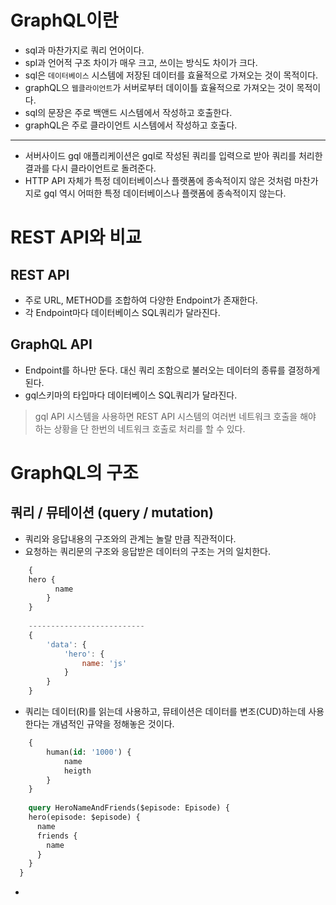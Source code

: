 # GraphQL이란
- sql과 마찬가지로 쿼리 언어이다.
- spl과 언어적 구조 차이가 매우 크고, 쓰이는 방식도 차이가 크다.
- sql은 `데이터베이스` 시스템에 저장된 데이터를 효율적으로 가져오는 것이 목적이다.
- graphQL으 `웹클라이언트`가 서버로부터 데이이틀 효율적으로 가져오는 것이 목적이다.
- sql의 문장은 주로 백앤드 시스템에서 작성하고 호출한다.
- graphQL은 주로 클라이언트 시스템에서 작성하고 호출다.
---
- 서버사이드 gql 애플리케이션은 gql로 작성된 쿼리를 입력으로 받아 쿼리를 처리한 결과를 다시 클라이언트로 돌려준다.
- HTTP API 자체가 특정 데이터베이스나 플랫폼에 종속적이지 않은 것처럼 마찬가지로 gql 역시 어떠한 특정 데이터베이스나 플랫폼에 종속적이지 않는다.

# REST API와 비교
## REST API
- 주로 URL, METHOD를 조합하여 다양한 Endpoint가 존재한다.
- 각 Endpoint마다 데이터베이스 SQL쿼리가 달라진다.

## GraphQL API
- Endpoint를 하나만 둔다. 대신 쿼리 조함으로 불러오는 데이터의 종류를 결정하게 된다.
- gql스키마의 타입마다 데이터베이스 SQL쿼리가 달라진다.

> gql API 시스템을 사용하면 REST API 시스템의 여러번 네트워크 호출을 해야 하는 상황을 단 한번의 네트워크 호출로 처리를 할 수 있다.

# GraphQL의 구조
## 쿼리 / 뮤테이션 (query / mutation)
- 쿼리와 응답내용의 구조와의 관계는 놀랄 만큼 직관적이다.
- 요청하는 쿼리문의 구조와 응답받은 데이터의 구조는 거의 일치한다.
```javascript
	{ 
    hero {
		  name
		}
	}
	
	--------------------------
	{
		'data': {
			'hero': {
				name: 'js'
			}
		}
	}
```

- 쿼리는 데이터(R)를 읽는데 사용하고, 뮤테이션은 데이터를 변조(CUD)하는데 사용한다는 개념적인 규약을 정해놓은 것이다.

```sql
	{
		human(id: '1000') {
			name
			heigth
		}
	}
	
	query HeroNameAndFriends($episode: Episode) {
    hero(episode: $episode) {
      name
      friends {
        name
      }
    }
  }
```
- 
